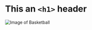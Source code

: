 # This an `<h1>` header

![Image of Basketball](https://m.media-amazon.com/images/I/81rsnX45NgL._AC_SL1500_.jpg)
